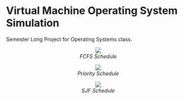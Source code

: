 # Virtual Machine Operating System Simulation

Semester Long Project for Operating Systems class.

<p align="center">
  <img src="https://user-images.githubusercontent.com/11577850/66277531-dd191a80-e86d-11e9-94b3-f12929f2786e.gif">
  <br>
  <em> FCFS Schedule
</p>

<p align="center">
  <img src="https://user-images.githubusercontent.com/11577850/66277532-dd191a80-e86d-11e9-9285-b732711f1237.gif">
  <br>
  <em> Priority Schedule
</p>

<p align="center">
  <img src="https://user-images.githubusercontent.com/11577850/66277533-ddb1b100-e86d-11e9-8800-298dba386f3d.gif">
  <br>
  <em> SJF Schedule
</p>